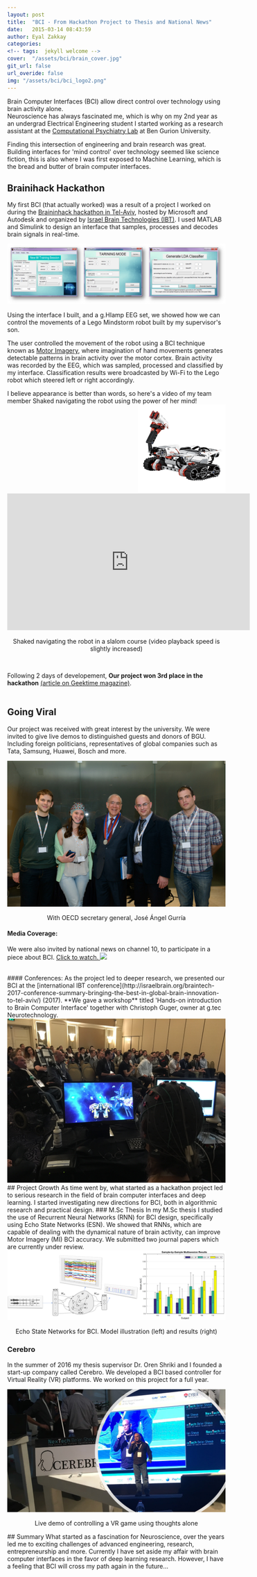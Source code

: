 ```yaml
---
layout: post
title:  "BCI - From Hackathon Project to Thesis and National News"
date:   2015-03-14 08:43:59
author: Eyal Zakkay
categories:
<!-- tags:	jekyll welcome -->
cover:  "/assets/bci/brain_cover.jpg"
git_url: false
url_overide: false
img: "/assets/bci/bci_logo2.png"
---
```

<!-- opening -->
Brain Computer Interfaces (BCI) allow direct control over technology using brain activity alone.  
Neuroscience has always fascinated me, which is why on my 2nd year as an undergrad Electrical Engineering student I started working as a research assistant at the [Computational Psychiatry Lab](https://www.computational-psychiatry.com/) at Ben Gurion University.  

Finding this intersection of engineering and brain research was great. Building interfaces for 'mind control' over technology seemed like science fiction, this is also where I was first exposed to Machine Learning, which is the bread and butter of brain computer interfaces.  

## Brainihack Hackathon
My first BCI (that actually worked) was a result of a project I worked on during the [Braininhack hackathon in Tel-Aviv](https://brainihack.org/2015/03/23/brainihack-2015-recap/), hosted by Microsoft and Autodesk and organized by [Israel Brain Technologies (IBT)](http://israelbrain.org/). I used MATLAB and Simulink to design an interface that samples, processes and decodes brain signals in real-time.  

<!-- matlab interface image -->
<a href="/assets/bci/matlab_interface.png" data-lightbox="MATLAB Interface" data-title="Interface that samples, processes and decodes brain signals in real-time">
  <img src="/assets/bci/matlab_interface.png" title="MATLAB Interface">
</a>

Using the interface I built, and a g.HIamp EEG set, we showed how we can control the movements of a Lego Mindstorm robot built by my supervisor's son.

The user controlled the movement of the robot using a BCI technique known as [Motor Imagery](https://en.wikipedia.org/wiki/Brain%E2%80%93computer_interface#Motor_imagery), where imagination of hand movements generates detectable patterns in brain activity over the motor cortex.
Brain activity was recorded by the EEG, which was sampled, processed and classified by my interface. Classification results were broadcasted by Wi-Fi to the Lego robot which steered left or right accordingly.

I believe appearance is better than words, so here's a video of my team member Shaked navigating the robot using the power of her mind!  
<span style="float:right;width: 40%;">
  <a href="/assets/bci/lego.png" data-lightbox="Lego Mindstorm Robot" data-title="Lego Mindstorm Robot">
  <img src="/assets/bci/lego.png" title="Lego Mindstorm Robot" >
  </a>
</span>
<span style="float:left;width: 60%;">
  <iframe width="560" height="315" src="https://www.youtube.com/embed/ZRaIL-J8KK8" frameborder="0" allow="accelerometer; autoplay; encrypted-media; gyroscope; picture-in-picture" allowfullscreen></iframe>
  <p align="center">Shaked navigating the robot in a slalom course (video playback speed is slightly increased)</p>


<br>

Following 2 days of developement, **Our project won 3rd place in the hackathon** [(article on Geektime magazine)](https://www.geektime.co.il/brainihack-2015/).
<br><br>

## Going Viral
Our project was received with great interest by the university. We were invited to give live demos to distinguished guests and donors of BGU. Including foreign politicians, representatives of global companies such as Tata, Samsung, Huawei, Bosch and more.

<a href="/assets/bci/oecd.jpg" data-lightbox="With OECD secretary general, José Ángel Gurría" data-title="With OECD secretary general, José Ángel Gurría">
  <img src="/assets/bci/oecd.jpg" title="With OECD secretary general, José Ángel Gurría">
</a>
<p align="center">With OECD secretary general, José Ángel Gurría</p>

#### Media Coverage:
We were also invited by national news on channel 10, to participate in a piece about BCI. <a href="http://10tv.nana10.co.il/Article/?ArticleID=1243861" target="_blank"> Click to watch. </a>
<a href="http://10tv.nana10.co.il/Article/?ArticleID=1243861" target="_blank"><img src="/assets/bci/news3.png"> </a>

<br>
#### Conferences:
As the project led to deeper research, we presented our BCI at the [international IBT conference](http://israelbrain.org/braintech-2017-conference-summary-bringing-the-best-in-global-brain-innovation-to-tel-aviv/) (2017). **We gave a workshop** titled 'Hands-on introduction to Brain Computer Interface' together with Christoph Guger, owner at g.tec Neurotechnology.

<a href="/assets/bci/ibt1.jpg" data-lightbox="BCI workshop at IBT international conference" data-title="BCI workshop at IBT international conference">
  <img src="/assets/bci/ibt1.jpg" title="BCI workshop at IBT international conference">
</a>
## Project Growth
As time went by, what started as a hackathon project led to serious research in the field of brain computer interfaces and deep learning. I started investigating new directions for BCI, both in algorithmic research and practical design.
### M.Sc Thesis
In my M.Sc thesis I studied the use of Recurrent Neural Networks (RNN) for BCI design, specifically using Echo State Networks (ESN). We showed that RNNs, which are capable of dealing with the dynamical nature of brain activity, can improve Motor Imagery (MI) BCI accuracy. We submitted two journal papers which are currently under review.

<a href="/assets/bci/esn2.png" data-lightbox="Echo State Networks for BCI" data-title="Echo State Networks for BCI">
  <img src="/assets/bci/esn2.png" title="Echo State Networks for BCI">
</a>
<p align="center">Echo State Networks for BCI. Model illustration (left) and results (right)</p>


### Cerebro
In the summer of 2016 my thesis supervisor Dr. Oren Shriki and I founded a start-up company called Cerebro. We developed a BCI based controller for Virtual Reality (VR) platforms. We worked on this project for a full year.

<a href="/assets/bci/cerebro.png" data-lightbox="Presenting Cerebro at NexTech2016" data-title="Presenting Cerebro at NexTech2016">
  <img src="/assets/bci/cerebro.png" title="Presenting Cerebro at NexTech2016">
</a>
<div align="center"><div id="muteYouTubeVideoPlayer" ></div></div>
<p align="center">Live demo of controlling a VR game using thoughts alone</p>
<script async src="https://www.youtube.com/iframe_api"></script>
<script>
 function onYouTubeIframeAPIReady() {
  var player;
  player = new YT.Player('muteYouTubeVideoPlayer', {
    videoId: 'EKGnzhFk5R4', // YouTube Video ID
    width: 560,               // Player width (in px)
    height: 316,              // Player height (in px)
    playerVars: {
      autoplay: 0,        // Auto-play the video on load
      controls: 1,        // Show pause/play buttons in player
      showinfo: 1,        // Hide the video title
      modestbranding: 1,  // Hide the Youtube Logo
      loop: 0,            // Run the video in a loop
      fs: 1,              // Hide the full screen button
      cc_load_policy: 0, // Hide closed captions
      iv_load_policy: 3,  // Hide the Video Annotations
      autohide: 0         // Hide video controls when playing
    },
    events: {
      onReady: function(e) {
        e.target.mute();
      }
    }
  });
 }
</script>
## Summary
What started as a fascination for Neuroscience, over the years led me to exciting challenges of advanced engineering, research, entrepreneurship and more. Currently I have set aside my affair with brain computer interfaces in the favor of deep learning research. However, I have a feeling that BCI will cross my path again in the future...
